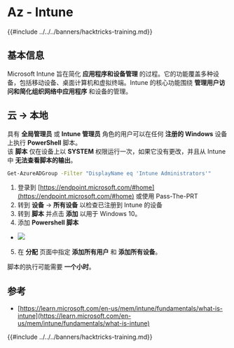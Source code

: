 # Az - Intune

{{#include ../../../banners/hacktricks-training.md}}

## 基本信息

Microsoft Intune 旨在简化 **应用程序和设备管理** 的过程。它的功能覆盖多种设备，包括移动设备、桌面计算机和虚拟终端。Intune 的核心功能围绕 **管理用户访问和简化组织网络中应用程序** 和设备的管理。

## 云 -> 本地

具有 **全局管理员** 或 **Intune 管理员** 角色的用户可以在任何 **注册的 Windows** 设备上执行 **PowerShell** 脚本。\
该 **脚本** 仅在设备上以 **SYSTEM** 权限运行一次，如果它没有更改，并且从 Intune 中 **无法查看脚本的输出**。
```bash
Get-AzureADGroup -Filter "DisplayName eq 'Intune Administrators'"
```
1. 登录到 [https://endpoint.microsoft.com/#home](https://endpoint.microsoft.com/#home) 或使用 Pass-The-PRT
2. 转到 **设备** -> **所有设备** 以检查已注册到 Intune 的设备
3. 转到 **脚本** 并点击 **添加** 以用于 Windows 10。
4. 添加 **Powershell 脚本**
- ![](<../../../images/image (264).png>)
5. 在 **分配** 页面中指定 **添加所有用户** 和 **添加所有设备**。

脚本的执行可能需要 **一个小时**。

## 参考

- [https://learn.microsoft.com/en-us/mem/intune/fundamentals/what-is-intune](https://learn.microsoft.com/en-us/mem/intune/fundamentals/what-is-intune)

{{#include ../../../banners/hacktricks-training.md}}
